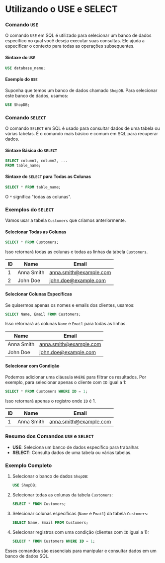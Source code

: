 # Utilizando o USE e SELECT


### Comando `USE`
O comando `USE` em SQL é utilizado para selecionar um banco de dados específico no qual você deseja executar suas consultas. Ele ajuda a especificar o contexto para todas as operações subsequentes.

#### Sintaxe do `USE`
```sql
USE database_name;
```

#### Exemplo do `USE`
Suponha que temos um banco de dados chamado `ShopDB`. Para selecionar este banco de dados, usamos:

```sql
USE ShopDB;
```

### Comando `SELECT`
O comando `SELECT` em SQL é usado para consultar dados de uma tabela ou várias tabelas. É o comando mais básico e comum em SQL para recuperar dados.

#### Sintaxe Básica do `SELECT`
```sql
SELECT column1, column2, ...
FROM table_name;
```

#### Sintaxe do `SELECT` para Todas as Colunas
```sql
SELECT * FROM table_name;
```
O `*` significa "todas as colunas".

### Exemplos do `SELECT`
Vamos usar a tabela `Customers` que criamos anteriormente.

#### Selecionar Todas as Colunas
```sql
SELECT * FROM Customers;
```

Isso retornará todas as colunas e todas as linhas da tabela `Customers`.

| ID | Name        | Email                 |
|----|-------------|------------------------|
| 1  | Anna Smith  | anna.smith@example.com |
| 2  | John Doe    | john.doe@example.com   |

#### Selecionar Colunas Específicas
Se quisermos apenas os nomes e emails dos clientes, usamos:

```sql
SELECT Name, Email FROM Customers;
```

Isso retornará as colunas `Name` e `Email` para todas as linhas.

| Name       | Email                 |
|------------|------------------------|
| Anna Smith | anna.smith@example.com |
| John Doe   | john.doe@example.com   |

#### Selecionar com Condição
Podemos adicionar uma cláusula `WHERE` para filtrar os resultados. Por exemplo, para selecionar apenas o cliente com `ID` igual a 1:

```sql
SELECT * FROM Customers WHERE ID = 1;
```

Isso retornará apenas o registro onde `ID` é 1.

| ID | Name       | Email                 |
|----|------------|------------------------|
| 1  | Anna Smith | anna.smith@example.com |

### Resumo dos Comandos `USE` e `SELECT`
- **USE**: Seleciona um banco de dados específico para trabalhar.
- **SELECT**: Consulta dados de uma tabela ou várias tabelas.

### Exemplo Completo
1. Selecionar o banco de dados `ShopDB`:
    ```sql
    USE ShopDB;
    ```
2. Selecionar todas as colunas da tabela `Customers`:
    ```sql
    SELECT * FROM Customers;
    ```
3. Selecionar colunas específicas (`Name` e `Email`) da tabela `Customers`:
    ```sql
    SELECT Name, Email FROM Customers;
    ```
4. Selecionar registros com uma condição (clientes com `ID` igual a 1):
    ```sql
    SELECT * FROM Customers WHERE ID = 1;
    ```

Esses comandos são essenciais para manipular e consultar dados em um banco de dados SQL.